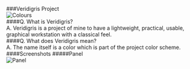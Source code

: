 ###Veridigris Project  
![Colours](https://github.com/orlandordiaz/veridigris/raw/master/palette.png)  
####Q. What is Veridigris?  
A. Veridigris is a project of mine to have a lightweight, practical, usable, graphical 
workstation with a classical feel.    
####Q. What does Veridigris mean?  
A. The name itself is a color which is part of the project color scheme.  
####Screenshots 
#####Panel  
![Panel](https://github.com/orlandordiaz/veridigris/raw/master/panel.png)
